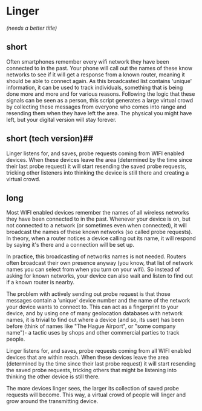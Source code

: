 # Linger #
_(needs a better title)_

## short ##
Often smartphones remember every wifi network they have been 
connected to in the past. Your phone will call out the names of 
these know networks to see if it will get a response from a known
router, meaning it should be able to connect again.
As this broadcasted list contains 'unique' information, it can be
used to track individuals, something that is being done more and more
and for various reasons.
Following the logic that these signals can be seen as a person, this 
script generates a large virtual crowd by collecting these messages 
from everyone who comes into range and resending them when they have 
left the area. The physical you might have left, but your digital 
version will stay forever.

## short (tech version)##
Linger listens for, and saves, probe requests coming from WIFI enabled 
devices. When these devices leave the area (determined by the time 
since their last probe request) it will start resending the saved 
probe requests, tricking other listeners into thinking the device 
is still there and creating a virtual crowd.

## long ##
Most WIFI enabled devices remember the names of all wireless
networks they have been connected to in the past. Whenever
your device is on, but not connected to a network (or sometimes
even when connected), it will broadcast the names of these known
networks (so called probe requests). In theory, when a router
notices a device calling out its name, it will respond by saying
it's there and a connection will be set up.

In practice, this broadcasting of networks names is not needed.
Routers often broadcast their own presence anyway (you know, that
list of network names you can select from when you turn on your
wifi). So instead of asking for known networks, your device can
also wait and listen to find out if a known router is nearby.

The problem with actively sending out probe request is that those
messages contain a 'unique' device number and the name of the network
your device wants to connect to. This can act as a fingerprint to
your device, and by using one of many geolocation databases with 
network names, it is trivial to find out where a device (and so, 
its user) has been before (think of names like "The Hague Airport",
or "some company name")- a tactic uses by shops and other 
commercial parties to track people.

Linger listens for, and saves, probe requests coming from all WIFI
enabled devices that are within reach. When these devices leave
the area (determined by the time since their last probe request)
it will start resending the saved probe requests, tricking others
that might be listening into thinking the other device is still there.

The more devices linger sees, the larger its collection of saved probe
requests will become. This way, a virtual crowd of people will linger 
and grow around the transmitting device.
